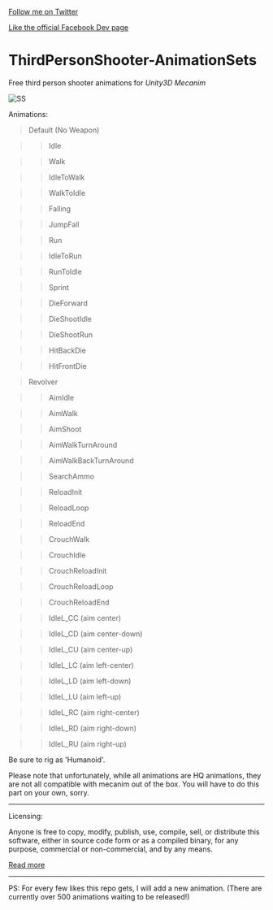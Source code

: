 [Follow me on Twitter](https://twitter.com/montraydavis)

[Like the official Facebook Dev page](https://facebook.com/ubersnipdev)

# ThirdPersonShooter-AnimationSets
Free third person shooter animations for *Unity3D Mecanim*

![SS](https://raw.githubusercontent.com/ZenXChaos/ThirdPersonShooter-AnimationSets/master/ss.gif)

Animations: 

> Default (No Weapon)

>> Idle

>> Walk

>> IdleToWalk

>> WalkToIdle

>> Falling

>> JumpFall

>> Run

>> IdleToRun

>> RunToIdle

>> Sprint

>> DieForward

>> DieShootIdle

>> DieShootRun

>> HitBackDie

>> HitFrontDie

> Revolver

>> AimIdle

>> AimWalk

>> AimShoot

>> AimWalkTurnAround

>> AimWalkBackTurnAround

>> SearchAmmo

>> ReloadInit

>> ReloadLoop

>> ReloadEnd

>> CrouchWalk

>> CrouchIdle

>> CrouchReloadInit

>> CrouchReloadLoop

>> CrouchReloadEnd

>> IdleL_CC (aim center)

>> IdleL_CD (aim center-down)

>> IdleL_CU (aim center-up)

>> IdleL_LC (aim left-center)

>> IdleL_LD (aim left-down)

>> IdleL_LU (aim left-up)

>> IdleL_RC (aim right-center)

>> IdleL_RD (aim right-down)

>> IdleL_RU (aim right-up)

Be sure to rig as 'Humanoid'.

Please note that unfortunately, while all animations are HQ animations, they are not all compatible with mecanim out of the box.
You will have to do this part on your own, sorry.

---

Licensing: 

Anyone is free to copy, modify, publish, use, compile, sell, or distribute this software, either in source code form or as a compiled binary, for any purpose, commercial or non-commercial, and by any means.

[Read more](https://github.com/ZenXChaos/ThirdPersonShooter-AnimationSets/blob/master/license.md)

---

PS: For every few likes this repo gets, I will add a new animation. (There are currently over 500 animations waiting to be released!)
